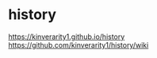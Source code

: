 # history

[https://kinverarity1.github.io/history
](https://github.com/kinverarity1/history/wiki)https://github.com/kinverarity1/history/wiki
